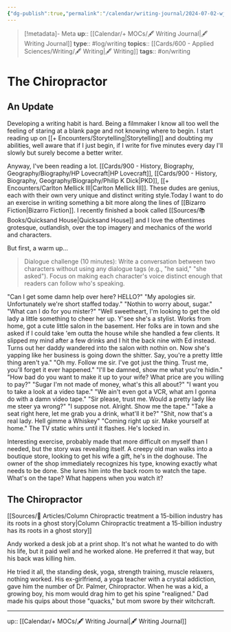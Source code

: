 ```yaml
---
{"dg-publish":true,"permalink":"/calendar/writing-journal/2024-07-02-wj-the-chiropractor/","title":"The Chiropractor"}
---
```


> [!metadata]- Meta
> **up**:: [[Calendar/+ MOCs/🖋 Writing Journal\|🖋 Writing Journal]]
> **type**:: #log/writing 
> **topics**:: [[Cards/600 - Applied Sciences/Writing/🖋 Writing\|🖋 Writing]]
> **tags**:: #on/writing

# The Chiropractor

## An Update

Developing a writing habit is hard. Being a filmmaker I know all too well the feeling of staring at a blank page and not knowing where to begin. I start reading up on [[+ Encounters/Storytelling\|Storytelling]] and doubting my abilities, well aware that if I just begin, if I write for five minutes every day I'll slowly but surely become a better writer.

Anyway, I've been reading a lot. [[Cards/900 - History, Biography, Geography/Biography/HP Lovecraft\|HP Lovecraft]], [[Cards/900 - History, Biography, Geography/Biography/Philip K Dick\|PKD]], [[+ Encounters/Carlton Mellick III\|Carlton Mellick III]]. These dudes are genius, each with their own very unique and distinct writing style.Today I want to do an exercise in writing something a bit more along the lines of [[Bizarro Fiction\|Bizarro Fiction]]. I recently finished a book called [[Sources/📚 Books/Quicksand House\|Quicksand House]] and I love the oftentimes grotesque, outlandish, over the top imagery and mechanics of the world and characters. 

But first, a warm up...

> Dialogue challenge (10 minutes): Write a conversation between two characters without using any dialogue tags (e.g., "he said," "she asked"). Focus on making each character's voice distinct enough that readers can follow who's speaking.

"Can I get some damn help over here? HELLO?"
"My apologies sir. Unfortunately we're short staffed today."
"Nothin to worry about, sugar."
"What can I do for you mister?"
"Well sweetheart, I'm looking to get the old lady a little something to cheer her up. Y'see she's a stylist. Works from home, got a cute little salon in the basement. Her folks are in town and she asked if I could take 'em outta the house while she handled a few clients. It slipped my mind after a few drinks and I hit the back nine with Ed instead. Turns out her daddy wandered into the salon with nothin on. Now she's yapping like her business is going down the shitter. Say, you're a pretty little thing aren't ya."
"Oh my. Follow me sir. I've got just the thing. Trust me, you'll forget it ever happened."
"I'll be damned, show me what you're hidin."
"How bad do you want to make it up to your wife? What price are you willing to pay?"
"Sugar I'm not made of money, what's this all about?"
"I want you to take a look at a video tape."
"We ain't even got a VCR, what am I gonna do with a damn video tape."
"Sir please, trust me. Would a pretty lady like me steer ya wrong?"
"I suppose not. Alright. Show me the tape."
"Take a seat right here, let me grab you a drink, what'll it be?"
"Shit, now that's a real lady. Hell gimme a Whiskey"
"Coming right up sir. Make yourself at home."
The TV static whirs until it flashes. He's locked in. 

Interesting exercise, probably made that more difficult on myself than I needed, but the story was revealing itself. A creepy old man walks into a boutique store, looking to get his wife a gift, he's in the doghouse. The owner of the shop immediately recognizes his type, knowing exactly what needs to be done. She lures him into the back room to watch the tape. What's on the tape? What happens when you watch it?


## The Chiropractor

[[Sources/📰 Articles/Column Chiropractic treatment a 15-billion industry has its roots in a ghost story\|Column Chiropractic treatment a 15-billion industry has its roots in a ghost story]]

Andy worked a desk job at a print shop. It's not what he wanted to do with his life, but it paid well and he worked alone. He preferred it that way, but his back was killing him.

He tried it all, the standing desk, yoga, strength training, muscle relaxers, nothing worked. His ex-girlfriend, a yoga teacher with a crystal addiction, gave him the number of Dr. Palmer, Chiropractor. When he was a kid, a growing boy, his mom would drag him to get his spine "realigned." Dad made his quips about those "quacks," but mom swore by their witchcraft.

---
up:: [[Calendar/+ MOCs/🖋 Writing Journal\|🖋 Writing Journal]]